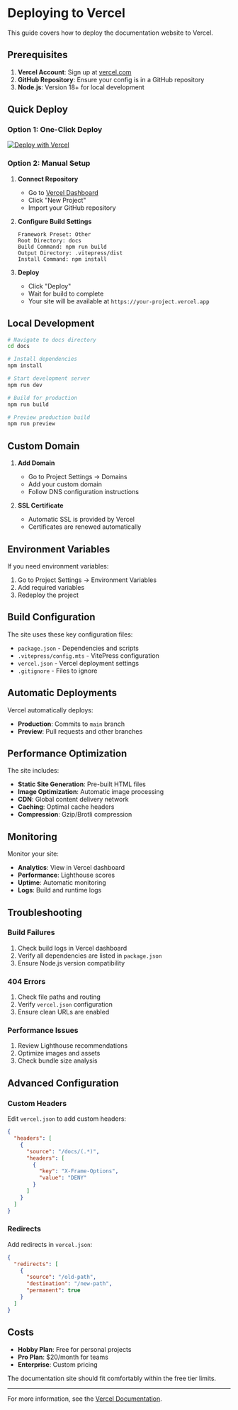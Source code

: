 # Deploying to Vercel

This guide covers how to deploy the documentation website to Vercel.

## Prerequisites

1. **Vercel Account**: Sign up at [vercel.com](https://vercel.com)
2. **GitHub Repository**: Ensure your config is in a GitHub repository
3. **Node.js**: Version 18+ for local development

## Quick Deploy

### Option 1: One-Click Deploy

[![Deploy with Vercel](https://vercel.com/button)](https://vercel.com/new/clone?repository-url=https%3A%2F%2Fgithub.com%2Fawfixer%2Fnixos-config&project-name=nixos-docs&repository-name=nixos-config)

### Option 2: Manual Setup

1. **Connect Repository**
   - Go to [Vercel Dashboard](https://vercel.com/dashboard)
   - Click "New Project"
   - Import your GitHub repository

2. **Configure Build Settings**
   ```
   Framework Preset: Other
   Root Directory: docs
   Build Command: npm run build
   Output Directory: .vitepress/dist
   Install Command: npm install
   ```

3. **Deploy**
   - Click "Deploy"
   - Wait for build to complete
   - Your site will be available at `https://your-project.vercel.app`

## Local Development

```bash
# Navigate to docs directory
cd docs

# Install dependencies
npm install

# Start development server
npm run dev

# Build for production
npm run build

# Preview production build
npm run preview
```

## Custom Domain

1. **Add Domain**
   - Go to Project Settings → Domains
   - Add your custom domain
   - Follow DNS configuration instructions

2. **SSL Certificate**
   - Automatic SSL is provided by Vercel
   - Certificates are renewed automatically

## Environment Variables

If you need environment variables:

1. Go to Project Settings → Environment Variables
2. Add required variables
3. Redeploy the project

## Build Configuration

The site uses these key configuration files:

- `package.json` - Dependencies and scripts
- `.vitepress/config.mts` - VitePress configuration
- `vercel.json` - Vercel deployment settings
- `.gitignore` - Files to ignore

## Automatic Deployments

Vercel automatically deploys:
- **Production**: Commits to `main` branch
- **Preview**: Pull requests and other branches

## Performance Optimization

The site includes:
- **Static Site Generation**: Pre-built HTML files
- **Image Optimization**: Automatic image processing
- **CDN**: Global content delivery network
- **Caching**: Optimal cache headers
- **Compression**: Gzip/Brotli compression

## Monitoring

Monitor your site:
- **Analytics**: View in Vercel dashboard
- **Performance**: Lighthouse scores
- **Uptime**: Automatic monitoring
- **Logs**: Build and runtime logs

## Troubleshooting

### Build Failures

1. Check build logs in Vercel dashboard
2. Verify all dependencies are listed in `package.json`
3. Ensure Node.js version compatibility

### 404 Errors

1. Check file paths and routing
2. Verify `vercel.json` configuration
3. Ensure clean URLs are enabled

### Performance Issues

1. Review Lighthouse recommendations
2. Optimize images and assets
3. Check bundle size analysis

## Advanced Configuration

### Custom Headers

Edit `vercel.json` to add custom headers:

```json
{
  "headers": [
    {
      "source": "/docs/(.*)",
      "headers": [
        {
          "key": "X-Frame-Options",
          "value": "DENY"
        }
      ]
    }
  ]
}
```

### Redirects

Add redirects in `vercel.json`:

```json
{
  "redirects": [
    {
      "source": "/old-path",
      "destination": "/new-path",
      "permanent": true
    }
  ]
}
```

## Costs

- **Hobby Plan**: Free for personal projects
- **Pro Plan**: $20/month for teams
- **Enterprise**: Custom pricing

The documentation site should fit comfortably within the free tier limits.

---

For more information, see the [Vercel Documentation](https://vercel.com/docs).